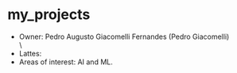 # my_projects

* Owner: Pedro Augusto Giacomelli Fernandes (Pedro Giacomelli)\
\
* Lattes:
* Areas of interest: AI and ML.
